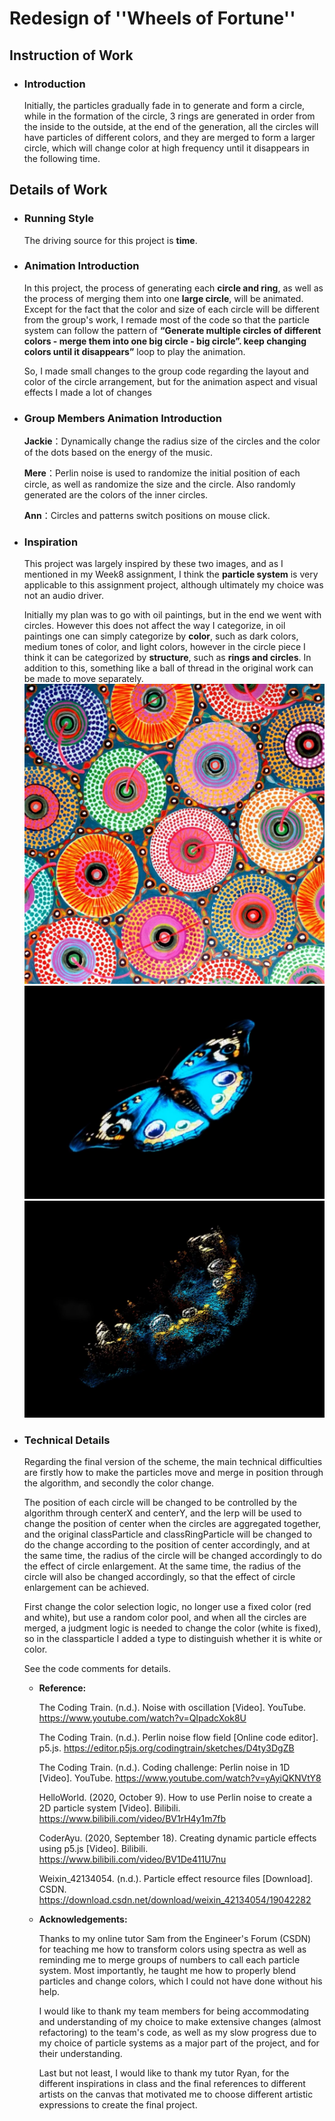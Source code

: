 # **Redesign of ''Wheels of Fortune''**

## **Instruction of Work**
- ### **Introduction**  
  Initially, the particles gradually fade in to generate and form a circle, while in the formation of the circle, 3 rings are generated in order from the inside to the outside, at the end of the generation, all the circles will have particles of different colors, and they are merged to form a larger circle, which will change color at high frequency until it disappears in the following time.

## **Details of Work**
- ### **Running Style**  
  
  The driving source for this project is **time**.
- ### **Animation Introduction**
  
  In this project, the process of generating each **circle and ring**, as well as the process of merging them into one **large circle**, will be animated. Except for the fact that the color and size of each circle will be different from the group's work, I remade most of the code so that the particle system can follow the pattern of **“Generate multiple circles of different colors - merge them into one big circle - big circle”. keep changing colors until it disappears”** loop to play the animation.
  
  So, I made small changes to the group code regarding the layout and color of the circle arrangement, but for the animation aspect and visual effects I made a lot of changes
- ### **Group Members Animation Introduction**
  **Jackie**：Dynamically change the radius size of the circles and the color of the dots based on the energy of the music.

  **Mere**：Perlin noise is used to randomize the initial position of each circle, as well as randomize the size and the circle. Also randomly generated are the colors of the inner circles.

  **Ann**：Circles and patterns switch positions on mouse click.

- ### **Inspiration**
  
  This project was largely inspired by these two images, and as I mentioned in my Week8 assignment, I think the **particle system** is very applicable to this assignment project, although ultimately my choice was not an audio driver.
  
  Initially my plan was to go with oil paintings, but in the end we went with circles. However this does not affect the way I categorize, in oil paintings one can simply categorize by **color**, such as dark colors, medium tones of color, and light colors, however in the circle piece I think it can be categorized by **structure**, such as **rings and circles**. In addition to this, something like a ball of thread in the original work can be made to move separately.
![Pacita Abad Wheels of fortune](./images/inspiration3.png)
![inspiration2](./images/inspiration2.png)
![inspiration1](./images/inspiration1.png)

- ### **Technical Details**  
  Regarding the final version of the scheme, the main technical difficulties are firstly how to make the particles move and merge in position through the algorithm, and secondly the color change.

  The position of each circle will be changed to be controlled by the algorithm through centerX and centerY, and the lerp will be used to change the position of center when the circles are aggregated together, and the original classParticle and classRingParticle will be changed to do the change according to the position of center accordingly, and at the same time, the radius of the circle will be changed accordingly to do the effect of circle enlargement. At the same time, the radius of the circle will also be changed accordingly, so that the effect of circle enlargement can be achieved.

  First change the color selection logic, no longer use a fixed color (red and white), but use a random color pool, and when all the circles are merged, a judgment logic is needed to change the color (white is fixed), so in the classparticle I added a type to distinguish whether it is white or color.

  See the code comments for details.

  - **Reference:**

    The Coding Train. (n.d.). Noise with oscillation [Video]. YouTube. https://www.youtube.com/watch?v=QlpadcXok8U

    The Coding Train. (n.d.). Perlin noise flow field [Online code editor]. p5.js. https://editor.p5js.org/codingtrain/sketches/D4ty3DgZB

    The Coding Train. (n.d.). Coding challenge: Perlin noise in 1D [Video]. YouTube. https://www.youtube.com/watch?v=yAyiQKNVtY8

    HelloWorld. (2020, October 9). How to use Perlin noise to create a 2D particle system [Video]. Bilibili. https://www.bilibili.com/video/BV1rH4y1m7fb

    CoderAyu. (2020, September 18). Creating dynamic particle effects using p5.js [Video]. Bilibili. https://www.bilibili.com/video/BV1De411U7nu

    Weixin_42134054. (n.d.). Particle effect resource files [Download]. CSDN. https://download.csdn.net/download/weixin_42134054/19042282

   - **Acknowledgements:**
  
     Thanks to my online tutor Sam from the Engineer's Forum (CSDN) for teaching me how to transform colors using spectra as well as reminding me to merge groups of numbers to call each particle system. Most importantly, he taught me how to properly blend particles and change colors, which I could not have done without his help.

      I would like to thank my team members for being accommodating and understanding of my choice to make extensive changes (almost refactoring) to the team's code, as well as my slow progress due to my choice of particle systems as a major part of the project, and for their understanding.

     Last but not least, I would like to thank my tutor Ryan, for the different inspirations in class and the final references to different artists on the canvas that motivated me to choose different artistic expressions to create the final project.